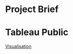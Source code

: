 # Project Brief


# Tableau Public
[Visualisation](https://public.tableau.com/shared/KMBBM2GM3?:display_count=n&:origin=viz_share_link)
